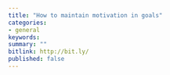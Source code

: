 ```yaml
---
title: "How to maintain motivation in goals"
categories:
- general
keywords:
summary: ""
bitlink: http://bit.ly/
published: false
---
```


